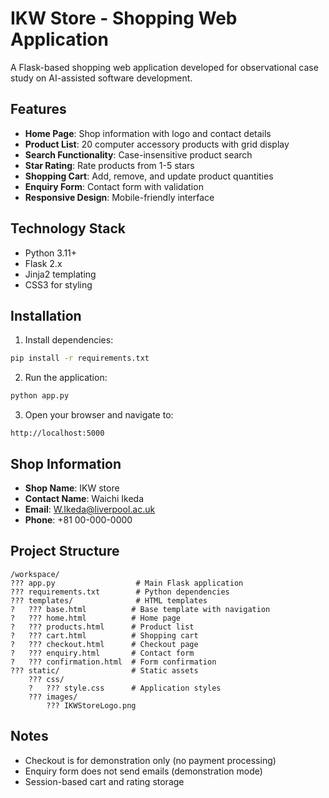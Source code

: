 # IKW Store - Shopping Web Application

A Flask-based shopping web application developed for observational case study on AI-assisted software development.

## Features

- **Home Page**: Shop information with logo and contact details
- **Product List**: 20 computer accessory products with grid display
- **Search Functionality**: Case-insensitive product search
- **Star Rating**: Rate products from 1-5 stars
- **Shopping Cart**: Add, remove, and update product quantities
- **Enquiry Form**: Contact form with validation
- **Responsive Design**: Mobile-friendly interface

## Technology Stack

- Python 3.11+
- Flask 2.x
- Jinja2 templating
- CSS3 for styling

## Installation

1. Install dependencies:
```bash
pip install -r requirements.txt
```

2. Run the application:
```bash
python app.py
```

3. Open your browser and navigate to:
```
http://localhost:5000
```

## Shop Information

- **Shop Name**: IKW store
- **Contact Name**: Waichi Ikeda
- **Email**: W.Ikeda@liverpool.ac.uk
- **Phone**: +81 00-000-0000

## Project Structure

```
/workspace/
??? app.py                  # Main Flask application
??? requirements.txt        # Python dependencies
??? templates/              # HTML templates
?   ??? base.html          # Base template with navigation
?   ??? home.html          # Home page
?   ??? products.html      # Product list
?   ??? cart.html          # Shopping cart
?   ??? checkout.html      # Checkout page
?   ??? enquiry.html       # Contact form
?   ??? confirmation.html  # Form confirmation
??? static/                # Static assets
    ??? css/
    ?   ??? style.css      # Application styles
    ??? images/
        ??? IKWStoreLogo.png

```

## Notes

- Checkout is for demonstration only (no payment processing)
- Enquiry form does not send emails (demonstration mode)
- Session-based cart and rating storage
